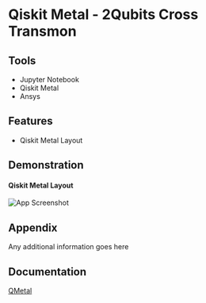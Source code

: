 
# Qiskit Metal - 2Qubits Cross Transmon



## Tools

- Jupyter Notebook
- Qiskit Metal
- Ansys

## Features

- Qiskit Metal Layout



## Demonstration


#### Qiskit Metal Layout
![App Screenshot](https://via.placeholder.com/468x300?text=App+Screenshot+Here)



## Appendix

Any additional information goes here


## Documentation

[QMetal](https://qiskit.org/documentation/metal/)



